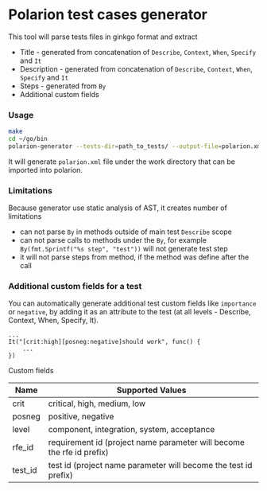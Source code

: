 # Polarion test cases generator

This tool will parse tests files in ginkgo format and extract
- Title - generated from concatenation of `Describe`, `Context`, `When`, `Specify` and `It`
- Description - generated from concatenation of `Describe`, `Context`, `When`, `Specify` and `It`
- Steps - generated from `By`
- Additional custom fields

### Usage
```bash
make
cd ~/go/bin
polarion-generator --tests-dir=path_to_tests/ --output-file=polarion.xml --project-id=QE
```
It will generate `polarion.xml` file under the work directory that can be imported into polarion.

### Limitations

Because generator use static analysis of AST, it creates number of limitations
- can not parse `By` in methods outside of main test `Describe` scope
- can not parse calls to methods under the `By`, for example
`By(fmt.Sprintf("%s step", "test"))` will not generate test step
- it will not parse steps from method, if the method was define after the call

### Additional custom fields for a test

You can automatically generate additional test custom fields like `importance` or `negative`,
by adding it as an attribute to the test (at all levels - Describe, Context, When, Specify, It).
```
...
It("[crit:high][posneg:negative]should work", func() {
    ...
})
```

Custom fields

Name | Supported Values
--- | --- 
crit | critical, high, medium, low
posneg | positive, negative
level | component, integration, system, acceptance
rfe_id | requirement id (project name parameter will become the rfe id prefix)
test_id | test id (project name parameter will become the test id prefix)

